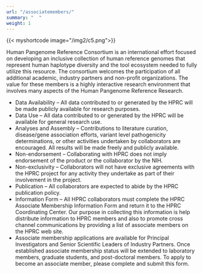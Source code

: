 ```yaml
---
url: "/associatemembers/"
summary: "  "
weight: 1
---
```

{{< myshortcode image="/img2/c5.png">}}

Human Pangenome Reference Consortium is an international effort focused on developing an inclusive collection of human reference genomes that represent human haplotype diversity and the tool ecosystem needed to fully utilize this resource. The consortium welcomes the participation of all additional academic, industry partners and non-profit organizations. The value for these members is a highly interactive research environment that involves many aspects of the Human Pangenome Reference Research.

- Data Availability – All data contributed to or generated by the HPRC will be made publicly available for research purposes.
- Data Use – All data contributed to or generated by the HPRC will be available for general research use.
- Analyses and Assembly – Contributions to literature curation, disease/gene association efforts, variant level pathogenicity determinations, or other activities undertaken by collaborators are encouraged. All results will be made freely and publicly available.
- Non-endorsement – Collaborating with HPRC does not imply endorsement of the product or the collaborator by the NIH.
- Non-exclusivity – Collaborators will not have exclusive agreements with the HPRC project for any activity they undertake as part of their involvement in the project.
- Publication – All collaborators are expected to abide by the HPRC publication policy.
- Information Form – All HPRC collaborators must complete the HPRC Associate Membership Information Form and return it to the HPRC Coordinating Center. Our purpose in collecting this information is help distribute information to HPRC members and also to promote cross channel communications by providing a list of associate members on the HPRC web site.
- Associate membership applications are available for Principal Investigators and Senior Scientific Leaders of Industry Partners. Once established associate membership status will be extended to laboratory members, graduate students, and post-doctoral members. To apply to become an associate member, please complete and submit this form.